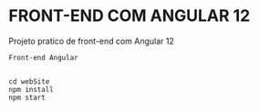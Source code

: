 # FRONT-END COM ANGULAR 12 
Projeto pratico de front-end com Angular 12

```
Front-end Angular 


```

```
cd webSite
npm install
npm start
 

```
